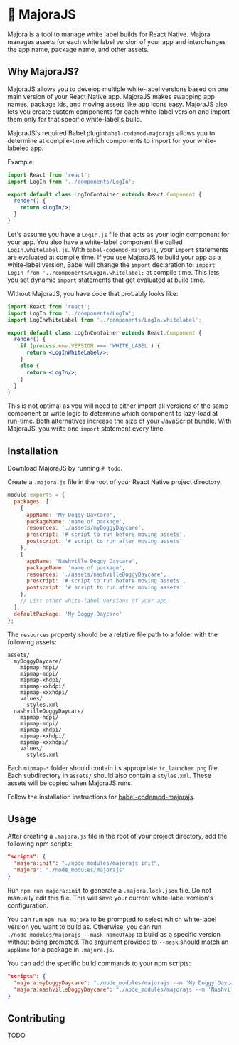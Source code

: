 # 🌝  MajoraJS

Majora is a tool to manage white label builds for React Native. Majora manages assets for each white label version of your app and interchanges the app name, package name, and other assets.

## Why MajoraJS?

MajoraJS allows you to develop multiple white-label versions based on one main version of your React Native app. MajoraJS makes swapping app names, package ids, and moving assets like app icons easy. MajoraJS also lets you create custom components for each white-label version and import them only for that specific white-label's build.

MajoraJS's required Babel plugin`babel-codemod-majorajs` allows you to determine at compile-time which components to import for your white-labeled app.

Example:

```jsx
import React from 'react';
import LogIn from '../components/LogIn';

export default class LogInContainer extends React.Component {
  render() {
    return <LogIn/>;
  }
}
```

Let's assume you have a `LogIn.js` file that acts as your login component for your app. You also have a white-label component file called `LogIn.whitelabel.js`. With `babel-codemod-majorajs`, your `import` statements are evaluated at compile time. If you use MajoraJS to build your app as a white-label version, Babel will change the `import` declaration to: `import LogIn from '../components/LogIn.whitelabel;` at compile time. This lets you set dynamic `import` statements that get evaluated at build time.

Without MajoraJS, you have code that probably looks like:

```jsx
import React from 'react';
import LogIn from '../components/LogIn';
import LogInWhiteLabel from '../components/LogIn.whitelabel';

export default class LogInContainer extends React.Component {
  render() {
    if (process.env.VERSION === 'WHITE_LABEL') {
      return <LogInWhiteLabel/>;
    }
    else {
      return <LogIn/>;
    }
  }
}
```

This is not optimal as you will need to either import all versions of the same component or write logic to determine which component to lazy-load at run-time. Both alternatives increase the size of your JavaScript bundle. With MajoraJS, you write one `import` statement every time.

## Installation

Download MajoraJS by running `# todo`.

Create a `.majora.js` file in the root of your React Native project directory.

```js
module.exports = {
  packages: [
    {
      appName: 'My Doggy Daycare',
      packageName: 'name.of.package',
      resources: './assets/myDoggyDaycare',
      prescript: '# script to run before moving assets',
      postscript: '# script to run after moving assets'
    },
    {
      appName: 'Nashville Doggy Daycare',
      packageName: 'name.of.package',
      resources: './assets/nashvilleDoggyDaycare',
      prescript: '# script to run before moving assets',
      postscript: '# script to run after moving assets'
    },
    // List other white-label versions of your app
  ],
  defaultPackage: 'My Doggy Daycare'
};
```

The `resources` property should be a relative file path to a folder with the following assets:

```
assets/
  myDoggyDaycare/
    mipmap-hdpi/
    mipmap-mdpi/
    mipmap-xhdpi/
    mipmap-xxhdpi/
    mipmap-xxxhdpi/
    values/
      styles.xml
  nashvilleDoggyDaycare/
    mipmap-hdpi/
    mipmap-mdpi/
    mipmap-xhdpi/
    mipmap-xxhdpi/
    mipmap-xxxhdpi/
    values/
      styles.xml
```

Each `mipmap-*` folder should contain its appropriate `ic_launcher.png` file. Each subdirectory in `assets/` should also contain a `styles.xml`. These assets will be copied when MajoraJS runs.

Follow the installation instructions for [babel-codemod-majorajs](https://github.com/SperaHealth/babel-codemod-majorajs).

## Usage

After creating a `.majora.js` file in the root of your project directory, add the following npm scripts:

```json
"scripts": {
  "majora:init": "./node_modules/majorajs init",
  "majora": "./node_modules/majorajs"
}
```

Run `npm run majora:init` to generate a `.majora.lock.json` file. Do not manually edit this file. This will save your current white-label version's configuration.

You can run `npm run majora` to be prompted to select which white-label version you want to build as. Otherwise, you can run `./node_modules/majorajs --mask nameOfApp` to build as a specific version without being prompted. The argument provided to `--mask` should match an `appName` for a package in `.majora.js`.

You can add the specific build commands to your npm scripts:

```json
"scripts": {
  "majora:myDoggyDaycare": "./node_modules/majorajs --m 'My Doggy Daycare'",
  "majora:nashvilleDoggyDaycare": "./node_modules/majorajs --m 'Nashville Doggy Daycare'"
}
```

## Contributing

TODO